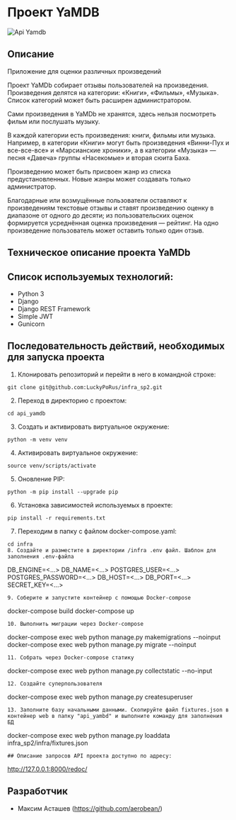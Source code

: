 # Проект YaMDB


![Api Yamdb](https://github.com/Denyacore/yamdb_final/actions/workflows/yamdb_workflow.yml/badge.svg)

## Описание
Приложение для оценки различных произведений

Проект YaMDb собирает отзывы пользователей на произведения. Произведения делятся на категории: «Книги», «Фильмы», «Музыка». Список категорий может быть расширен администратором.

Сами произведения в YaMDb не хранятся, здесь нельзя посмотреть фильм или послушать музыку.

В каждой категории есть произведения: книги, фильмы или музыка. Например, в категории «Книги» могут быть произведения «Винни-Пух и все-все-все» и «Марсианские хроники», а в категории «Музыка» — песня «Давеча» группы «Насекомые» и вторая сюита Баха.

Произведению может быть присвоен жанр из списка предустановленных. Новые жанры может создавать только администратор.

Благодарные или возмущённые пользователи оставляют к произведениям текстовые отзывы и ставят произведению оценку в диапазоне от одного до десяти; из пользовательских оценок формируется усреднённая оценка произведения — рейтинг. На одно произведение пользователь может оставить только один отзыв.

## Техническое описание проекта YaMDb

## Список используемых технологий:
- Python 3
- Django
- Django REST Framework
- Simple JWT
- Gunicorn


## Последовательность действий, необходимых для запуска проекта
1. Клонировать репозиторий и перейти в него в командной строке:
```
git clone git@github.com:LuckyPoRus/infra_sp2.git
```
2. Переход в директорию с проектом:
```
cd api_yamdb
```
3. Cоздать и активировать виртуальное окружение:
```
python -m venv venv
```
4. Активировать виртуальное окружение:
```
source venv/scripts/activate
```
5. Оновление PIP:
```
python -m pip install --upgrade pip
```
6. Установка зависимостей используемых в проекте:
```
pip install -r requirements.txt
```
7. Переходим в папку с файлом docker-compose.yaml:
```
cd infra
8. Создайте и разместите в директории /infra .env файл. Шаблон для заполнения .env-файла
```
DB_ENGINE=<...>
DB_NAME=<...>
POSTGRES_USER=<...>
POSTGRES_PASSWORD=<...>
DB_HOST=<...>
DB_PORT=<...>
SECRET_KEY=<...>
```
9. Соберите и запустите контейнер с помощью Docker-compose
```
docker-compose build
docker-compose up
```
10. Выполнить миграции через Docker-compose
```
docker-compose exec web python manage.py makemigrations --noinput  
docker-compose exec web python manage.py migrate --noinput
```
11. Собрать через Docker-compose статику
```
docker-compose exec web python manage.py collectstatic --no-input
```  
12. Создайте суперпользователя
```
docker-compose exec web python manage.py createsuperuser
```  
13. Заполните базу начальными данными. Скопируйте файл fixtures.json в контейнер web в папку "api_yambd" и выполните команду для заполнения БД
```
docker-compose exec web python manage.py loaddata infra_sp2/infra/fixtures.json
```
## Описание запросов API проекта доступно по адресу:
```
http://127.0.0.1:8000/redoc/

## Разработчик
- Максим Асташев (https://github.com/aerobean/)